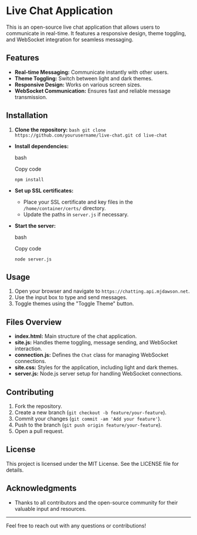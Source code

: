 Live Chat Application
=====================

This is an open-source live chat application that allows users to communicate in real-time. It features a responsive design, theme toggling, and WebSocket integration for seamless messaging.

Features
--------

*   **Real-time Messaging:** Communicate instantly with other users.
*   **Theme Toggling:** Switch between light and dark themes.
*   **Responsive Design:** Works on various screen sizes.
*   **WebSocket Communication:** Ensures fast and reliable message transmission.

Installation
------------

1.  **Clone the repository:**
    `bash
    git clone https://github.com/yourusername/live-chat.git
    cd live-chat`
    

*   **Install dependencies:**
    
    bash
    
    Copy code
    
    `npm install`
    
*   **Set up SSL certificates:**
    
    *   Place your SSL certificate and key files in the `/home/container/certs/` directory.
    *   Update the paths in `server.js` if necessary.
*   **Start the server:**
    
    bash
    
    Copy code
    
    `node server.js`
    

Usage
-----

1.  Open your browser and navigate to `https://chatting.api.mjdawson.net`.
2.  Use the input box to type and send messages.
3.  Toggle themes using the "Toggle Theme" button.

Files Overview
--------------

*   **index.html:** Main structure of the chat application.
*   **site.js:** Handles theme toggling, message sending, and WebSocket interaction.
*   **connection.js:** Defines the `Chat` class for managing WebSocket connections.
*   **site.css:** Styles for the application, including light and dark themes.
*   **server.js:** Node.js server setup for handling WebSocket connections.

Contributing
------------

1.  Fork the repository.
2.  Create a new branch (`git checkout -b feature/your-feature`).
3.  Commit your changes (`git commit -am 'Add your feature'`).
4.  Push to the branch (`git push origin feature/your-feature`).
5.  Open a pull request.

License
-------

This project is licensed under the MIT License. See the LICENSE file for details.

Acknowledgments
---------------

*   Thanks to all contributors and the open-source community for their valuable input and resources.

* * *

Feel free to reach out with any questions or contributions!
